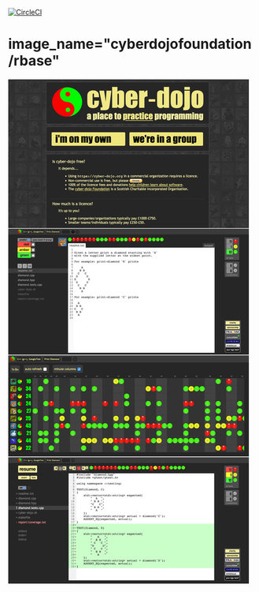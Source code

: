 [![CircleCI](https://circleci.com/gh/cyber-dojo-languages/r.svg?style=svg)](https://circleci.com/gh/cyber-dojo-languages/r)

# image_name="cyberdojofoundation/rbase"

![cyber-dojo.org home page](https://github.com/cyber-dojo/cyber-dojo/blob/master/shared/home_page_snapshot.png)
